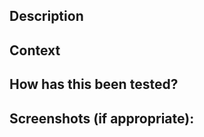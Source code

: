 <!--- Provide a general summary of your code in the Title above -->

## Description

<!--- Describe your code and how it works in detail -->

## Context

<!--- Why is this code important? What problem does it solve? -->

## How has this been tested?

<!--- Please describe in detail how you tested your changes. -->
<!--- Including details of your testing environment, and any tools used -->

## Screenshots (if appropriate):

<!--- A screenshot or screen recording of your changes -->